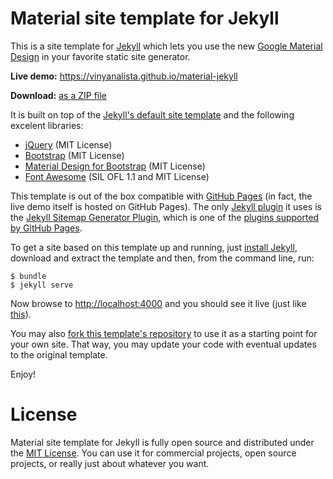 Material site template for Jekyll
=================================

This is a site template for [Jekyll](http://jekyllrb.com) which lets you use the new [Google Material Design](http://www.google.com/design/spec/material-design/) in your favorite static site generator.

**Live demo:** https://vinyanalista.github.io/material-jekyll

**Download:** [as a ZIP file](https://github.com/vinyanalista/material-jekyll/archive/master.zip)

It is built on top of the [Jekyll's default site template](https://github.com/jekyll/jekyll/tree/v2.5.3/lib/site_template) and the following excelent libraries:

- [jQuery](http://jquery.com/) (MIT License)
- [Bootstrap](http://getbootstrap.com/) (MIT License)
- [Material Design for Bootstrap](http://fezvrasta.github.io/bootstrap-material-design/) (MIT License)
- [Font Awesome](http://fontawesome.io) (SIL OFL 1.1 and MIT License)

This template is out of the box compatible with [GitHub Pages](https://pages.github.com/) (in fact, the live demo itself is hosted on GitHub Pages). The only [Jekyll plugin](http://jekyllrb.com/docs/plugins/) it uses is the [Jekyll Sitemap Generator Plugin](https://github.com/jekyll/jekyll-sitemap), which is one of the [plugins supported by GitHub Pages](https://help.github.com/articles/using-jekyll-plugins-with-github-pages/).

To get a site based on this template up and running, just [install Jekyll](http://jekyllrb.com/docs/installation/), download and extract the template and then, from the command line, run:

```
$ bundle
$ jekyll serve
```

Now browse to [http://localhost:4000](http://localhost:4000) and you should see it live (just like [this](https://vinyanalista.github.io/material-jekyll)).

You may also [fork this template's repository](https://help.github.com/articles/fork-a-repo/) to use it as a starting point for your own site. That way, you may update your code with eventual updates to the original template.

Enjoy!

# License

Material site template for Jekyll is fully open source and distributed under the [MIT License](https://github.com/vinyanalista/material-jekyll/blob/master/LICENSE). You can use it for commercial projects, open source projects, or really just about whatever you want.
